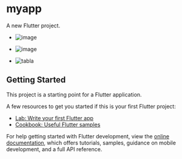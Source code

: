 # myapp

A new Flutter project.
- ![image](https://github.com/user-attachments/assets/d6e0df84-d3f0-4ea7-8d45-c3567e63739f)

- ![image](https://github.com/user-attachments/assets/12ba1564-0b37-4035-a2b5-eeedac321b6a)

- ![tabla](https://github.com/user-attachments/assets/824f2082-b1e6-4218-9134-59f14b07a711)

## Getting Started

This project is a starting point for a Flutter application.

A few resources to get you started if this is your first Flutter project:

- [Lab: Write your first Flutter app](https://docs.flutter.dev/get-started/codelab)
- [Cookbook: Useful Flutter samples](https://docs.flutter.dev/cookbook)

For help getting started with Flutter development, view the
[online documentation](https://docs.flutter.dev/), which offers tutorials,
samples, guidance on mobile development, and a full API reference.
